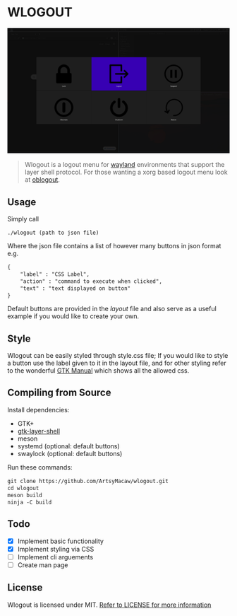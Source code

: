 # WLOGOUT
![Example](example.png)
> Wlogout is a logout menu for [wayland](https://wayland.freedesktop.org/) environments that support the layer shell
> protocol. For those wanting a xorg based logout menu look at [oblogout](https://launchpad.net/oblogout).
## Usage 
Simply call
```
./wlogout (path to json file)
```
Where the json file contains a list of however many buttons in json format e.g.
```
{
    "label" : "CSS Label",
    "action" : "command to execute when clicked",
    "text" : "text displayed on button"
}
```
Default buttons are provided in the *layout* file and also serve as a useful example if you would like to create your own.
## Style
Wlogout can be easily styled through style.css file; If you would like to style a button use the label given to it in the layout file, and for other styling refer to the wonderful [GTK Manual](https://developer.gnome.org/gtk3/stable/chap-css-properties.html) which shows all the allowed css.
## Compiling from Source
Install dependencies:
* GTK+  
* [gtk-layer-shell](https://github.com/wmww/gtk-layer-shell) 
* meson
* systemd (optional: default buttons)
* swaylock (optional: default buttons)

Run these commands:
```
git clone https://github.com/ArtsyMacaw/wlogout.git
cd wlogout
meson build
ninja -C build
```
## Todo
- [X] Implement basic functionality
- [X] Implement styling via CSS
- [ ] Implement cli arguements
- [ ] Create man page
## License
Wlogout is licensed under MIT. [Refer to LICENSE for more information](LICENSE)
